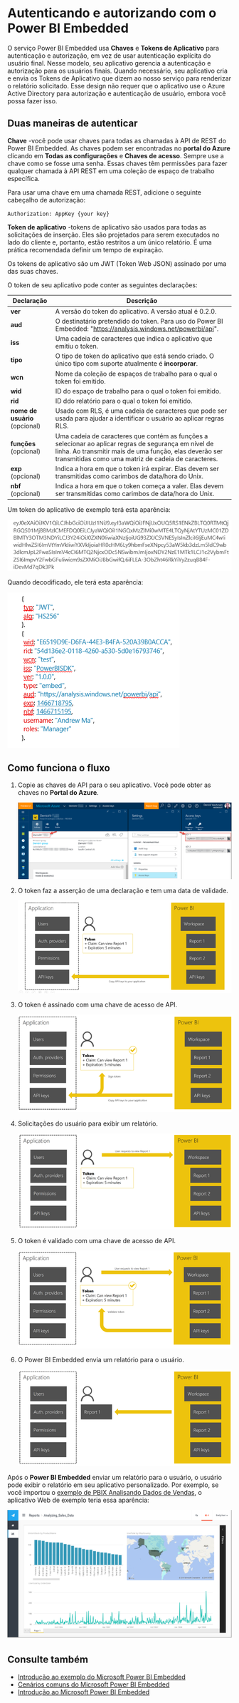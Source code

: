 <properties
   pageTitle="Autenticando e autorizando com o Power BI Embedded"
   description="Autenticando e autorizando com o Power BI Embedded"
   services="power-bi-embedded"
   documentationCenter=""
   authors="minewiskan"
   manager="NA"
   editor=""
   tags=""/>
<tags
   ms.service="power-bi-embedded"
   ms.devlang="NA"
   ms.topic="article"
   ms.tgt_pltfrm="NA"
   ms.workload="powerbi"
   ms.date="07/26/2016"
   ms.author="owend"/>

# Autenticando e autorizando com o Power BI Embedded

O serviço Power BI Embedded usa **Chaves** e **Tokens de Aplicativo** para autenticação e autorização, em vez de usar autenticação explícita do usuário final. Nesse modelo, seu aplicativo gerencia a autenticação e autorização para os usuários finais. Quando necessário, seu aplicativo cria e envia os Tokens de Aplicativo que dizem ao nosso serviço para renderizar o relatório solicitado. Esse design não requer que o aplicativo use o Azure Active Directory para autorização e autenticação de usuário, embora você possa fazer isso.

## Duas maneiras de autenticar

**Chave** -você pode usar chaves para todas as chamadas à API de REST do Power BI Embedded. As chaves podem ser encontradas no **portal do Azure** clicando em **Todas as configurações** e **Chaves de acesso**. Sempre use a chave como se fosse uma senha. Essas chaves têm permissões para fazer qualquer chamada à API REST em uma coleção de espaço de trabalho específica.

Para usar uma chave em uma chamada REST, adicione o seguinte cabeçalho de autorização:

    Authorization: AppKey {your key}

**Token de aplicativo** -tokens de aplicativo são usados para todas as solicitações de inserção. Eles são projetados para serem executados no lado do cliente e, portanto, estão restritos a um único relatório. É uma prática recomendada definir um tempo de expiração.

Os tokens de aplicativo são um JWT (Token Web JSON) assinado por uma das suas chaves.

O token de seu aplicativo pode conter as seguintes declarações:

| Declaração | Descrição |
|--------------|------------|
| **ver** | A versão do token do aplicativo. A versão atual é 0.2.0. |
| **aud** | O destinatário pretendido do token. Para uso do Power BI Embedded: "https://analysis.windows.net/powerbi/api". |
| **iss** | Uma cadeia de caracteres que indica o aplicativo que emitiu o token. |
| **tipo** | O tipo de token do aplicativo que está sendo criado. O único tipo com suporte atualmente é **incorporar**. |
| **wcn** | Nome da coleção de espaços de trabalho para o qual o token foi emitido. |
| **wid** | ID do espaço de trabalho para o qual o token foi emitido. |
| **rid** | ID ddo relatório para o qual o token foi emitido. |
| **nome de usuário** (opcional) | Usado com RLS, é uma cadeia de caracteres que pode ser usada para ajudar a identificar o usuário ao aplicar regras RLS. |
| **funções** (opcional) | Uma cadeia de caracteres que contém as funções a selecionar ao aplicar regras de segurança em nível de linha. Ao transmitir mais de uma função, elas deverão ser transmitidas como uma matriz de cadeia de caracteres. |
| **exp** (opcional) | Indica a hora em que o token irá expirar. Elas devem ser transmitidas como carimbos de data/hora do Unix. |
| **nbf** (opcional) | Indica a hora em que o token começa a valer. Elas devem ser transmitidas como carimbos de data/hora do Unix. |

Um token do aplicativo de exemplo terá esta aparência:

![](media\power-bi-embedded-app-token-flow\power-bi-embedded-app-token-flow-sample-coded.png)


Quando decodificado, ele terá esta aparência:

![](media\power-bi-embedded-app-token-flow\power-bi-embedded-app-token-flow-sample-decoded.png)


## Como funciona o fluxo

1. Copie as chaves de API para o seu aplicativo. Você pode obter as chaves no **Portal do Azure**.

    ![](media\powerbi-embedded-get-started-sample\azure-portal.png)

2. O token faz a asserção de uma declaração e tem uma data de validade.

    ![](media\powerbi-embedded-get-started-sample\power-bi-embedded-token-2.png)

3. O token é assinado com uma chave de acesso de API.

    ![](media\powerbi-embedded-get-started-sample\power-bi-embedded-token-3.png)

4. Solicitações do usuário para exibir um relatório.

    ![](media\powerbi-embedded-get-started-sample\power-bi-embedded-token-4.png)

5.	O token é validado com uma chave de acesso de API.

    ![](media\powerbi-embedded-get-started-sample\power-bi-embedded-token-5.png)

6.	O Power BI Embedded envia um relatório para o usuário.

    ![](media\powerbi-embedded-get-started-sample\power-bi-embedded-token-6.png)

Após o **Power BI Embedded** enviar um relatório para o usuário, o usuário pode exibir o relatório em seu aplicativo personalizado. Por exemplo, se você importou o [exemplo de PBIX Analisando Dados de Vendas](http://download.microsoft.com/download/1/4/E/14EDED28-6C58-4055-A65C-23B4DA81C4DE/Analyzing_Sales_Data.pbix), o aplicativo Web de exemplo teria essa aparência:

![](media\powerbi-embedded-get-started-sample\sample-web-app.png)

## Consulte também
- [Introdução ao exemplo do Microsoft Power BI Embedded](power-bi-embedded-get-started-sample.md)
- [Cenários comuns do Microsoft Power BI Embedded](power-bi-embedded-scenarios.md)
- [Introdução ao Microsoft Power BI Embedded](power-bi-embedded-get-started.md)

<!---HONumber=AcomDC_0727_2016-->